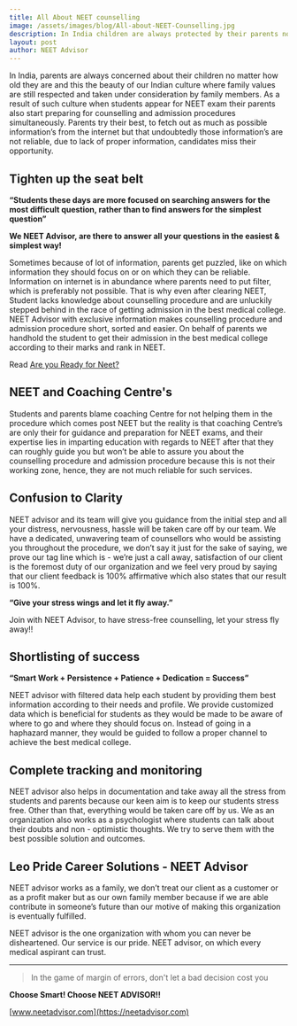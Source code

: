 ```yaml
---
title: All About NEET counselling
image: /assets/images/blog/All-about-NEET-Counselling.jpg
description: In India children are always protected by their parents no matter how old their child is and this the beauty of Indian culture where family values are still respected and taken under consideration by family members.
layout: post
author: NEET Advisor
---
```


In India, parents are always concerned about their children no matter how old they are and this the beauty of our Indian culture where family values are still respected and taken under consideration by family members. As a result of such culture when students appear for NEET exam their parents also start preparing for counselling and admission procedures simultaneously. Parents try their best, to fetch out as much as possible information’s from the internet but that undoubtedly those information’s are not reliable, due to lack of proper information, candidates miss their opportunity.

## Tighten up the seat belt

**“Students these days are more focused on searching answers for the most difficult question, rather than to find answers for the simplest question”**

**We NEET Advisor, are there to answer all your questions in the easiest & simplest way!**

Sometimes because of lot of information, parents get puzzled, like on which information they should focus on or on which they can be reliable. Information on internet is in abundance where parents need to put filter, which is preferably not possible. That is why even after clearing NEET, Student lacks knowledge about counselling procedure and are unluckily stepped behind in the race of getting admission in the best medical college. NEET Advisor with exclusive information makes counselling procedure and admission procedure short, sorted and easier. On behalf of parents we handhold the student to get their admission in the best medical college according to their marks and rank in NEET.

Read [Are you Ready for Neet?](/blog/ready-for-neet/)

## NEET and Coaching Centre's

Students and parents blame coaching Centre for not helping them in the procedure which comes post NEET but the reality is that coaching Centre’s are only their for guidance and preparation for NEET exams, and their expertise lies in imparting education with regards to NEET after that they can roughly guide you but won’t be able to assure you about the counselling procedure and admission procedure because this is not their working zone, hence, they are not much reliable for such services.

## Confusion to Clarity

NEET advisor and its team will give you guidance from the initial step and all your distress, nervousness, hassle will be taken care off by our team. We have a dedicated, unwavering team of counsellors who would be assisting you throughout the procedure, we don’t say it just for the sake of saying, we prove our tag line which is - we’re just a call away, satisfaction of our client is the foremost duty of our organization and we feel very proud by saying that our client feedback is 100% affirmative which also states that our result is 100%.

**“Give your stress wings and let it fly away.”**

Join with NEET Advisor, to have stress-free counselling, let your stress fly away!!

## Shortlisting of success

**“Smart Work + Persistence + Patience + Dedication = Success”**

NEET advisor with filtered data help each student by providing them best information according to their needs and profile. We provide customized data which is beneficial for students as they would be made to be aware of where to go and where they should focus on. Instead of going in a haphazard manner, they would be guided to follow a proper channel to achieve the best medical college.

## Complete tracking and monitoring

NEET advisor also helps in documentation and take away all the stress from students and parents because our keen aim is to keep our students stress free. Other than that, everything would be taken care off by us. We as an organization also works as a psychologist where students can talk about their doubts and non - optimistic thoughts. We try to serve them with the best possible solution and outcomes.

## Leo Pride Career Solutions - NEET Advisor

NEET advisor works as a family, we don’t treat our client as a customer or as a profit maker but as our own family member because if we are able contribute in someone’s future than our motive of making this organization is eventually fulfilled.

NEET advisor is the one organization with whom you can never be disheartened. Our service is our pride. NEET advisor, on which every medical aspirant can trust.

<hr>

> In the game of margin of errors, don&#39;t let a bad decision cost you

**Choose Smart! Choose NEET ADVISOR!!**

[www.neetadvisor.com](https://neetadvisor.com)

